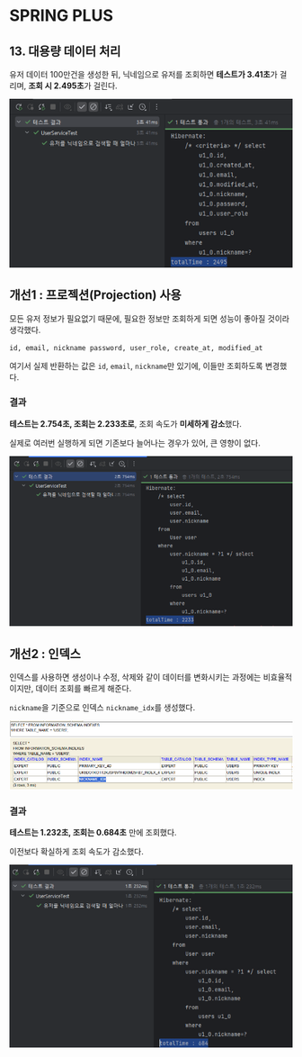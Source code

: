 # SPRING PLUS

## 13. 대용량 데이터 처리


유저 데이터 100만건을 생성한 뒤, 닉네임으로 유저를 조회하면 **테스트가 3.41초**가 걸리며, **조회 시 2.495초**가 걸린다.

![findTestImg1.png](readme/findTestImg1.png)



## 개선1 : 프로젝션(Projection) 사용

모든 유저 정보가 필요없기 때문에, 필요한 정보만 조회하게 되면 성능이 좋아질 것이라 생각했다.

    id, email, nickname password, user_role, create_at, modified_at

여기서 실제 반환하는 값은 `id`, `email`, `nickname`만 있기에, 이들만 조회하도록 변경했다.



### 결과

**테스트는 2.754초, 조회는 2.233초로**, 조회 속도가 **미세하게 감소**했다.

실제로 여러번 실행하게 되면 기존보다 늘어나는 경우가 있어, 큰 영향이 없다.

![findTestImg2.png](readme/findTestImg2.png)


## 개선2 : 인덱스

인덱스를 사용하면 생성이나 수정, 삭제와 같이 데이터를 변화시키는 과정에는 비효율적이지만, 데이터 조회를 빠르게 해준다.

`nickname`을 기준으로 인덱스 `nickname_idx`를 생성했다.


![indexImg.png](readme/indexImg.png)

### 결과

**테스트는 1.232초, 조회는 0.684초** 만에 조회했다.

이전보다 확실하게 조회 속도가 감소했다.

![findTestImg3.png](readme/findTestImg3.png)